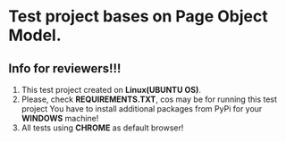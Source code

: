 # Test project bases on Page Object Model.

## Info for reviewers!!!

1. This test project created on **Linux(UBUNTU OS)**.
2. Please, check **REQUIREMENTS.TXT**, cos may be for running this test project You have to install additional packages
   from PyPi for your **WINDOWS** machine!
3. All tests using **CHROME** as default browser!
